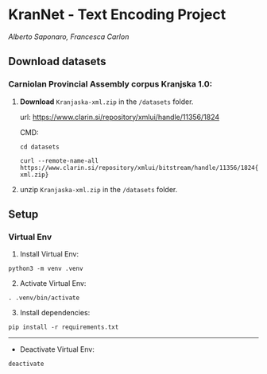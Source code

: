 # KranNet - Text Encoding Project
*Alberto Saponaro, Francesca Carlon*

## Download datasets

### Carniolan Provincial Assembly corpus Kranjska 1.0:

1. **Download** `Kranjaska-xml.zip` in the `/datasets` folder.

    url: https://www.clarin.si/repository/xmlui/handle/11356/1824

    CMD: 
    ```
    cd datasets

    curl --remote-name-all https://www.clarin.si/repository/xmlui/bitstream/handle/11356/1824{/Kranjska-xml.zip}

    ```

2. unzip `Kranjaska-xml.zip` in the `/datasets` folder.


## Setup

### Virtual Env

1. Install Virtual Env:
```
python3 -m venv .venv
```

2. Activate Virtual Env:
```
. .venv/bin/activate
```

3. Install dependencies:
```
pip install -r requirements.txt
```


___

- Deactivate Virtual Env:
```
deactivate
```


